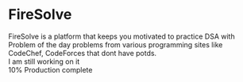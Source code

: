 # FireSolve
FireSolve is a platform that keeps you motivated to practice DSA with Problem of the day problems from various programming sites like CodeChef, CodeForces that dont have potds.
<br>
I am still working on it <br>
10% Production complete

